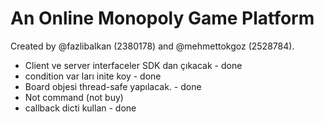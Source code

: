 # An Online Monopoly Game Platform

Created by @fazlibalkan (2380178) and @mehmettokgoz (2528784).

- Client ve server interfaceler SDK dan çıkacak - done
- condition var ları inite koy - done
- Board objesi thread-safe yapılacak. - done
- Not command (not buy)
- callback dicti kullan - done
